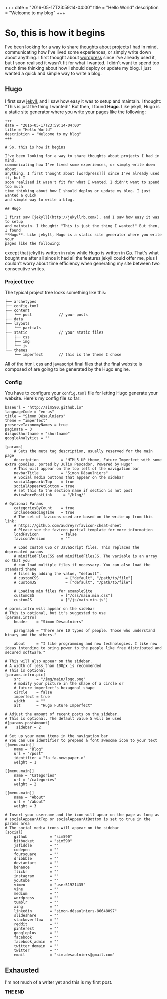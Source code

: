 +++
date = "2016-05-17T23:59:14-04:00"
title = "Hello World"
description = "Welcome to my blog"
+++

# So, this is how it begins

I've been looking for a way to share thoughts about projects I had in mind,
communicating how I've lived some experiences, or simply write down about
anything. I first thought about [wordpress][] since I've already used it, but I
soon realised it wasn't fit for what I wanted. I didn't want to spend too much
time thinking about how I should deploy or update my blog. I just wanted a quick
and simple way to write a blog.

## Hugo

I first saw [jekyll](http://jekyllrb.com/), and I saw how easy it was to setup
and maintain. I thought: "This is just the thing I wanted!" But then, I found
**Hugo**. Like jekyll, Hugo is a static site generator where you write your
pages like the following:

```
+++
date = "2016-05-17T23:59:14-04:00"
title = "Hello World"
description = "Welcome to my blog"
+++

# So, this is how it begins

I've been looking for a way to share thoughts about projects I had in mind,
communicating how I've lived some experiences, or simply write down about
anything. I first thought about [wordpress][] since I've already used it, but I
soon realised it wasn't fit for what I wanted. I didn't want to spend too much
time thinking about how I should deploy or update my blog. I just wanted a quick
and simple way to write a blog.

## Hugo

I first saw [jekyll](http://jekyllrb.com/), and I saw how easy it was to setup
and maintain. I thought: "This is just the thing I wanted!" But then, I found
**Hugo**. Like jekyll, Hugo is a static site generator where you write your
pages like the following:

```

except that jekyll is written in ruby while Hugo is written in [Go][]. That's
what bought me after all since it had all the features jekyll could offer me,
plus I couldn't worry about time efficiency when generating my site between two
consecutive writes.

### Project tree

The typical project tree looks something like this:

    ├── archetypes
    ├── config.toml
    ├── content
    │   └── post            // your posts
    ├── data
    ├── layouts
    │   └── partials
    ├── static              // your static files
    │   ├── css
    │   ├── img
    │   └── js
    └── themes
        └── imperfect       // this is the theme I chose

All of the html, css and javascript final files that the final website is
composed of are going to be generated by the Hugo engine.

### Config

You have to configure your `config.toml` file for letting Hugo generate your
website. Here's my config file so far:

```
baseurl = "http://sim590.github.io"
languageCode = "en-us"
title = "Simon Désaulniers"
theme = "imperfect"
preserveTaxonomyNames = true
paginate = 3
disqusShortname = "shortname"
googleAnalytics = ""

[params]
    # Sets the meta tag description, usually reserved for the main page
    description          = "HTML5 UP theme, Future Imperfect with some extra goodies, ported by Julio Pescador. Powered by Hugo"
    # This will appear on the top left of the navigation bar
    navbarTitle          = "Simon Désaulniers"
    # Social media buttons that appear on the sidebar
    socialAppearAtTop    = true
    socialAppearAtBottom = true
    # set this to the section name if section is not post
    #viewMorePostLink     = "/blog/"

# Optional Params
    categoriesByCount    = true
    includeReadingTime   = true
    # The set of favicons used are based on the write-up from this link:
    # https://github.com/audreyr/favicon-cheat-sheet
    # Please see the favicon partial template for more information
    loadFavicon          = false
    faviconVersion       = ""

    # Load custom CSS or JavaScript files. This replaces the deprecated params
    # minifiedFilesCSS and minifiedFilesJS. The variable is an array so that you
    # can load multiple files if necessary. You can also load the standard theme
    # files by adding the value, "default".
    # customCSS            = ["default", "/path/to/file"]
    # customJS             = ["default", "/path/to/file"]

    # Loading min files for exampleSite
    customCSS            = ["/css/main.min.css"]
    customJS             = ["/js/main.min.js"]

# parms.intro will appear on the sidebar
# This is optional, but it's suggested to use
[params.intro]
    header    = "Simon Désaulniers"

    paragraph = "There are 10 types of people. Those who understand binary and the others."

    about     = "I like programming and new technologies. I like new ideas intending to bring power to the people like free distributed and secured software."

# This will also appear on the sidebar.
# A width of less than 100px is recommended
# This is optional
[params.intro.pic]
    src       = "/img/main/logo.png"
    # modify your picture in the shape of a circle or
    # future imperfect's hexagonal shape
    circle    = false
    imperfect = true
    width     = ""
    alt       = "Hugo Future Imperfect"

# Adjust the amount of recent posts on the sidebar.
# This is optional. The default value 5 will be used
#[params.postAmount]
#    sidebar = 2

# Set up your menu items in the navigation bar
# You can use identifier to prepend a font awesome icon to your text
[[menu.main]]
    name = "Blog"
    url = "/post"
    identifier = "fa fa-newspaper-o"
    weight = 1

[[menu.main]]
    name = "Categories"
    url = "/categories"
    weight = 2

[[menu.main]]
    name = "About"
    url = "/about"
    weight = 3

# Insert your username and the icon will apear on the page as long as
# socialAppearAtTop or socialAppearAtBottom is set to true in the params area
# The social media icons will appear on the sidebar
[social]
    github          = "sim590"
    bitbucket       = "sim590"
    jsfiddle        = ""
    codepen         = ""
    foursquare      = ""
    dribbble        = ""
    deviantart      = ""
    behance         = ""
    flickr          = ""
    instagram       = ""
    youtube         = ""
    vimeo           = "user51921435"
    vine            = ""
    medium          = ""
    wordpress       = ""
    tumblr          = ""
    xing            = ""
    linkedin        = "simon-désaulniers-86648097"
    slideshare      = ""
    stackoverflow   = ""
    reddit          = ""
    pinterest       = ""
    googleplus      = ""
    facebook        = ""
    facebook_admin  = ""
    twitter_domain  = ""
    twitter         = ""
    email           = "sim.desaulniers@gmail.com"
```

## Exhausted

I'm not much of a writer yet and this is my first post.

**THE END**

[wordpress]: https://en.wikipedia.org/wiki/WordPress
[Go]: https://en.wikipedia.org/wiki/Go_(programming_language)
